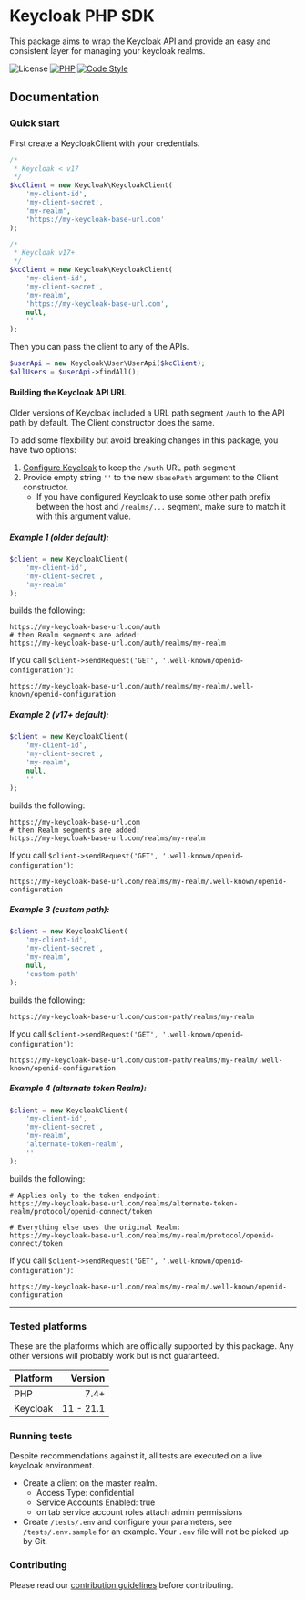 # Keycloak PHP SDK

This package aims to wrap the Keycloak API and provide an easy and consistent layer
for managing your keycloak realms.

![License](https://img.shields.io/badge/license-MIT-brightgreen)
[![PHP](https://img.shields.io/badge/%3C%2F%3E-PHP%207.4-blue)](https://www.php.net/)
[![Code Style](https://img.shields.io/badge/code%20style-psr--2-darkgreen)](https://www.php-fig.org/psr/psr-2/)

## Documentation

### Quick start

First create a KeycloakClient with your credentials.
```php
/*
 * Keycloak < v17
 */
$kcClient = new Keycloak\KeycloakClient(
    'my-client-id',
    'my-client-secret',
    'my-realm',
    'https://my-keycloak-base-url.com'
);

/*
 * Keycloak v17+
 */
$kcClient = new Keycloak\KeycloakClient(
    'my-client-id',
    'my-client-secret',
    'my-realm',
    'https://my-keycloak-base-url.com',
    null,
    ''
);
```

Then you can pass the client to any of the APIs.

```php
$userApi = new Keycloak\User\UserApi($kcClient);
$allUsers = $userApi->findAll();
```
#### Building the Keycloak API URL
Older versions of Keycloak included a URL path segment `/auth` to the API path by default.
The Client constructor does the same.

To add some flexibility but avoid breaking changes in this package, you have two options:
1. [Configure Keycloak](https://www.keycloak.org/server/hostname) to keep the `/auth` URL path segment
2. Provide empty string `''` to the new `$basePath` argument to the Client constructor.
   * If you have configured Keycloak to use some other path prefix between the host and `/realms/...` segment,
     make sure to match it with this argument value.

##### Example 1 (older default):

```php
$client = new KeycloakClient(
    'my-client-id',
    'my-client-secret',
    'my-realm'
);
```
builds the following:
```
https://my-keycloak-base-url.com/auth
# then Realm segments are added:
https://my-keycloak-base-url.com/auth/realms/my-realm
```
If you call `$client->sendRequest('GET', '.well-known/openid-configuration')`:
```
https://my-keycloak-base-url.com/auth/realms/my-realm/.well-known/openid-configuration
```

##### Example 2 (v17+ default):
```php
$client = new KeycloakClient(
    'my-client-id',
    'my-client-secret',
    'my-realm',
    null,
    ''
);
```
builds the following:
```
https://my-keycloak-base-url.com
# then Realm segments are added:
https://my-keycloak-base-url.com/realms/my-realm
```
If you call `$client->sendRequest('GET', '.well-known/openid-configuration')`:
```
https://my-keycloak-base-url.com/realms/my-realm/.well-known/openid-configuration
```

##### Example 3 (custom path):
```php
$client = new KeycloakClient(
    'my-client-id',
    'my-client-secret',
    'my-realm',
    null,
    'custom-path'
);
```
builds the following:
```
https://my-keycloak-base-url.com/custom-path/realms/my-realm
```
If you call `$client->sendRequest('GET', '.well-known/openid-configuration')`:
```
https://my-keycloak-base-url.com/custom-path/realms/my-realm/.well-known/openid-configuration
```

##### Example 4 (alternate token Realm):
```php
$client = new KeycloakClient(
    'my-client-id',
    'my-client-secret',
    'my-realm',
    'alternate-token-realm',
    ''
);
```
builds the following:
```
# Applies only to the token endpoint:
https://my-keycloak-base-url.com/realms/alternate-token-realm/protocol/openid-connect/token

# Everything else uses the original Realm:
https://my-keycloak-base-url.com/realms/my-realm/protocol/openid-connect/token
```
If you call `$client->sendRequest('GET', '.well-known/openid-configuration')`:
```
https://my-keycloak-base-url.com/realms/my-realm/.well-known/openid-configuration
```

---
### Tested platforms

These are the platforms which are officially supported by this package. Any other versions will probably work but is not guaranteed.

| Platform |   Version |
|----------|----------:|
| PHP      |      7.4+ |
| Keycloak | 11 - 21.1 |

### Running tests
Despite recommendations against it, all tests are executed on a live keycloak environment.

- Create a client on the master realm.
  - Access Type: confidential
  - Service Accounts Enabled: true
  - on tab service account roles attach admin permissions
- Create `/tests/.env` and configure your parameters, see `/tests/.env.sample` for an example.
  Your `.env` file will not be picked up by Git.
### Contributing

Please read our [contribution guidelines](./CONTRIBUTING.md) before contributing.
